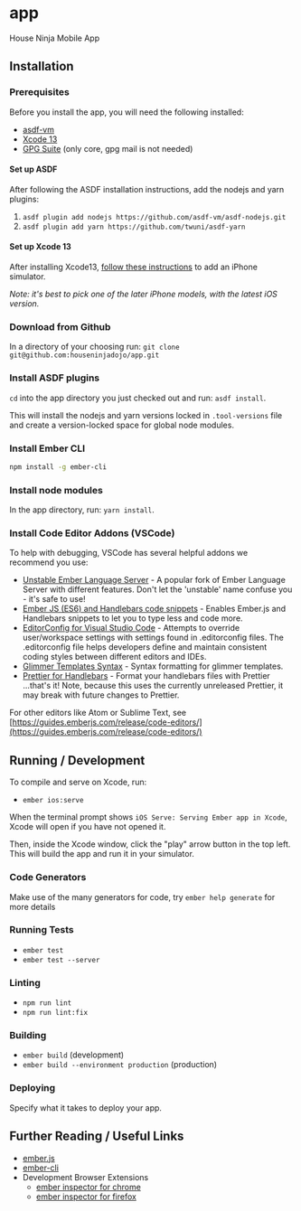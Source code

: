 # app

House Ninja Mobile App

## Installation

### Prerequisites

Before you install the app, you will need the following installed:

* [asdf-vm](https://github.com/asdf-vm/asdf)
* [Xcode 13](https://apps.apple.com/us/app/xcode/id497799835)
* [GPG Suite](https://gpgtools.org/) (only core, gpg mail is not needed)

#### Set up ASDF

After following the ASDF installation instructions, add the nodejs and yarn plugins:

1. `asdf plugin add nodejs https://github.com/asdf-vm/asdf-nodejs.git`
2. `asdf plugin add yarn https://github.com/twuni/asdf-yarn`

#### Set up Xcode 13

After installing Xcode13, [follow these instructions](https://developer.apple.com/documentation/xcode/running-your-app-in-the-simulator-or-on-a-device) to add an iPhone simulator.

*Note: it's best to pick one of the later iPhone models, with the latest iOS version.*

### Download from Github

In a directory of your choosing run: `git clone git@github.com:houseninjadojo/app.git`

### Install ASDF plugins

`cd` into the app directory you just checked out and run: `asdf install`.

This will install the nodejs and yarn versions locked in `.tool-versions` file and create a version-locked space for global node modules.

### Install Ember CLI

```sh
npm install -g ember-cli
```

### Install node modules

In the app directory, run: `yarn install`.

### Install Code Editor Addons (VSCode)

To help with debugging, VSCode has several helpful addons we recommend you use:

* [Unstable Ember Language Server](https://marketplace.visualstudio.com/items?itemName=lifeart.vscode-ember-unstable) - A popular fork of Ember Language Server with different features. Don't let the 'unstable' name confuse you - it's safe to use!
* [Ember JS (ES6) and Handlebars code snippets](https://marketplace.visualstudio.com/items?itemName=phanitejakomaravolu.EmberES6Snippets) - Enables Ember.js and Handlebars snippets to let you to type less and code more.
* [EditorConfig for Visual Studio Code](https://marketplace.visualstudio.com/items?itemName=EditorConfig.EditorConfig) - Attempts to override user/workspace settings with settings found in .editorconfig files. The .editorconfig file helps developers define and maintain consistent coding styles between different editors and IDEs.
* [Glimmer Templates Syntax](https://marketplace.visualstudio.com/items?itemName=lifeart.vscode-glimmer-syntax) - Syntax formatting for glimmer templates.
* [Prettier for Handlebars](https://marketplace.visualstudio.com/items?itemName=Alonski.prettier-for-handlebars-vscode) - Format your handlebars files with Prettier ...that's it! Note, because this uses the currently unreleased Prettier, it may break with future changes to Prettier.

For other editors like Atom or Sublime Text, see [https://guides.emberjs.com/release/code-editors/](https://guides.emberjs.com/release/code-editors/)

## Running / Development

To compile and serve on Xcode, run:

* `ember ios:serve`

When the terminal prompt shows `iOS Serve: Serving Ember app in Xcode`, Xcode will open if you have not opened it.

Then, inside the Xcode window, click the "play" arrow button in the top left. This will build the app and run it in your simulator.

### Code Generators

Make use of the many generators for code, try `ember help generate` for more details

### Running Tests

* `ember test`
* `ember test --server`

### Linting

* `npm run lint`
* `npm run lint:fix`

### Building

* `ember build` (development)
* `ember build --environment production` (production)

### Deploying

Specify what it takes to deploy your app.

## Further Reading / Useful Links

* [ember.js](https://emberjs.com/)
* [ember-cli](https://ember-cli.com/)
* Development Browser Extensions
  * [ember inspector for chrome](https://chrome.google.com/webstore/detail/ember-inspector/bmdblncegkenkacieihfhpjfppoconhi)
  * [ember inspector for firefox](https://addons.mozilla.org/en-US/firefox/addon/ember-inspector/)
